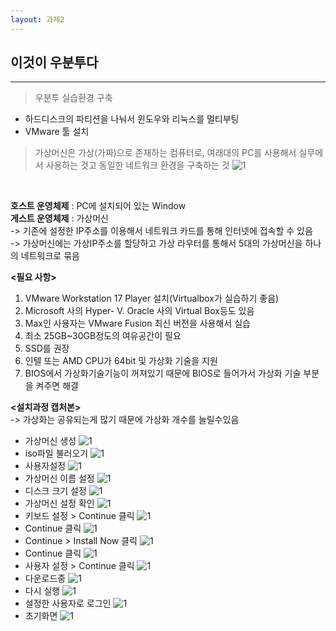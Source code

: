 ```yaml
---
layout: 과제2
---
```


## 이것이 우분투다<br/>
<hr/>

> 우분투 실습환경 구축   

- 하드디스크의 파티션을 나눠서 윈도우와 리눅스를 멀티부팅
- VMware 툴 설치   <br/>

> 가상머신은 가상(가짜)으로 존재하는 컴퓨터로, 여래대의 PC를 사용해서 실무에서 사용하는 것고 동일한 네트워크 환경을 구축하는 것
![1](./images/가상머신5개.png)
<br/>

**호스트 운영체제** : PC에 설치되어 있는 Window    
**게스트 운영체제** : 가상머신   
-> 기존에 설정한 IP주소를 이용해서 네트워크 카드를 통해 인터넷에 접속할 수 있음   
-> 가상머신에는 가상IP주소를 할당하고 가상 라우터를 통해서 5대의 가상머신을 하나의 네트워크로 묶음   

**<필요 사항>**
1. VMware Workstation 17 Player 설치(Virtualbox가 실습하기 좋음)
2. Microsoft 사의 Hyper- V. Oracle 사의 Virtual 
Box등도 있음 
3. Max인 사용자는 VMware Fusion 최신 버전을 사용해서 실습   
4. 최소 25GB~30GB정도의 여유공간이 필요
5. SSD를 권장 
6. 인텔 또는 AMD CPU가 64bit 및 가상화 기술을 지원
7. BIOS에서 가상화기술기능이 꺼져있기 때문에 BIOS로 들어가서 가상화 기술 부분을 켜주면 해결   

**<설치과정 캡처본>**   
-> 가상화는 공유되는게 많기 때문에 가상화 개수를 늘릴수있음
- 가상머신 생성
![1](./images/1.png)
- iso파일 불러오기
![1](./images/2.png)
- 사용자설정
![1](./images/3.png)
- 가상머신 이름 설정
![1](./images/5.png)
- 디스크 크기 설정
![1](./images/6.png)
- 가상머신 설정 확인
![1](./images/7.png)
- 키보드 설정 > Continue 클릭
![1](./images/8.png)
- Continue 클릭
![1](./images/9.png)
- Continue > Install Now 클릭
![1](./images/10.png)
- Continue 클릭
![1](./images/11.png)
- 사용자 설정 > Continue 클릭
![1](./images/12.png)
- 다운로드중
![1](./images/13.png)
- 다시 실행
![1](./images/14.png)
- 설정한 사용자로 로그인
![1](./images/15.png)
- 초기화면
![1](./images/16.png)
